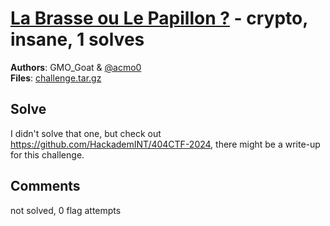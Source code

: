 [La Brasse ou Le Papillon ?](challenge_files/README.md) - crypto, insane, 1 solves
===

**Authors**: GMO_Goat & [@acmo0](https://acmo0.github.io/)    
**Files**: [challenge.tar.gz](https://www.narthorn.com/ctf/404CTF-2024/challenge_files/Cryptanalyse/La%20Brasse%20ou%20Le%20Papillon%20%3F/challenge.tar.gz)

## Solve

I didn't solve that one, but check out https://github.com/HackademINT/404CTF-2024, there might be a write-up for this challenge.

## Comments

not solved, 0 flag attempts